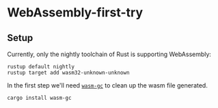 # WebAssembly-first-try

## Setup

Currently, only the nightly toolchain of Rust is supporting WebAssembly:

```shell
rustup default nightly
rustup target add wasm32-unknown-unknown
```

In the first step we'll need [`wasm-gc`](https://github.com/alexcrichton/wasm-gc) to clean up the wasm file generated.

```shell
cargo install wasm-gc
```
